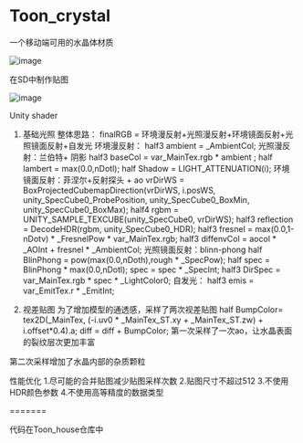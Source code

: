 # Toon_crystal
一个移动端可用的水晶体材质


![image](https://github.com/junyangtong/Toon_crystal/assets/135015047/1a853cfb-306c-4ce3-a512-26191383974c)


在SD中制作贴图

![image](https://github.com/junyangtong/Toon_crystal/assets/135015047/9353ea98-e65a-46bf-aa60-b98e34b555d6)

Unity shader
1. 基础光照
整体思路：
finalRGB = 环境漫反射+光照漫反射+环境镜面反射+光照镜面反射+自发光
环境漫反射：
half3 ambient =  _AmbientCol;
光照漫反射：兰伯特+ 阴影
half3 baseCol = var_MainTex.rgb * ambient ;
half lambert = max(0.0,nDotl);
half Shadow = LIGHT_ATTENUATION(i);
环境镜面反射：菲涅尔+反射探头 + ao
vrDirWS = BoxProjectedCubemapDirection(vrDirWS, i.posWS, unity_SpecCube0_ProbePosition, unity_SpecCube0_BoxMin, unity_SpecCube0_BoxMax);
 half4 rgbm = UNITY_SAMPLE_TEXCUBE(unity_SpecCube0, vrDirWS);
half3 reflection = DecodeHDR(rgbm, unity_SpecCube0_HDR);
half3 fresnel = max(0.0,1-nDotv) * _FresnelPow * var_MainTex.rgb;
half3 diffenvCol = aocol * _AOInt + fresnel * _AmbientCol;
光照镜面反射：blinn-phong
half BlinPhong = pow(max(0.0,nDoth),rough * _SpecPow);
half spec = BlinPhong * max(0.0,nDotl);
spec = spec * _SpecInt;
half3 DirSpec = var_MainTex.rgb * spec * _LightColor0;
自发光：
half3 emis = var_EmitTex.r * _EmitInt;

1. 视差贴图
为了增加模型的通透感，采样了两次视差贴图
half BumpColor= tex2D(_MainTex, (-i.uv0 * _MainTex_ST.xy + _MainTex_ST.zw) + i.offset*0.4).a;
diff = diff + BumpColor;
第一次采样了一次ao，让水晶表面的裂纹层次更加丰富

第二次采样增加了水晶内部的杂质颗粒

性能优化
1.尽可能的合并贴图减少贴图采样次数
2.贴图尺寸不超过512
3.不使用HDR颜色参数
4.不使用高等精度的数据类型

=======

代码在Toon_house仓库中
